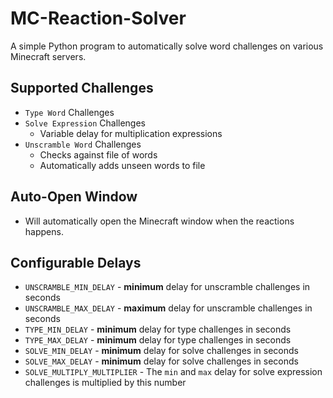 # MC-Reaction-Solver
A simple Python program to automatically solve word challenges on various Minecraft servers.

## Supported Challenges
- `Type Word` Challenges
- `Solve Expression` Challenges
  - Variable delay for multiplication expressions
- `Unscramble Word` Challenges
  - Checks against file of words
  - Automatically adds unseen words to file

## Auto-Open Window
- Will automatically open the Minecraft window when the reactions happens.

## Configurable Delays
- `UNSCRAMBLE_MIN_DELAY` - **minimum** delay for unscramble challenges in seconds
- `UNSCRAMBLE_MAX_DELAY` - **maximum** delay for unscramble challenges in seconds
- `TYPE_MIN_DELAY` - **minimum** delay for type challenges in seconds
- `TYPE_MAX_DELAY` - **minimum** delay for type challenges in seconds
- `SOLVE_MIN_DELAY` - **minimum** delay for solve challenges in seconds
- `SOLVE_MAX_DELAY` - **minimum** delay for solve challenges in seconds
- `SOLVE_MULTIPLY_MULTIPLIER` - The `min` and `max` delay for solve expression challenges is multiplied by this number
